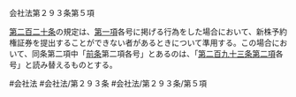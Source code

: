 会社法第２９３条第５項

[第二百二十条](会社法＿＿＿＿第２２０条)の規定は、[第一項](会社法＿＿＿＿第２９３条第１項)各号に掲げる行為をした場合において、新株予約権証券を提出することができない者があるときについて準用する。この場合において、同条第二項中「[前条](会社法＿＿＿＿第２９２条第１項)第二項各号」とあるのは、「[第二百九十三条第二項](会社法＿＿＿＿第２９３条第２項)各号」と読み替えるものとする。

#会社法
#会社法/第２９３条
#会社法/第２９３条/第５項
